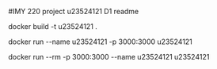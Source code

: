 #IMY 220 project u23524121 D1 readme

docker build -t u23524121 .

docker run --name u23524121 -p 3000:3000 u23524121

docker run --rm -p 3000:3000 --name u23524121 u23524121
